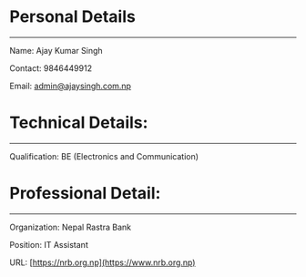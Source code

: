 # Personal Details

---

Name: Ajay Kumar Singh

Contact: 9846449912

Email: [admin@ajaysingh.com.np](mailto:admin@ajaysingh.com.np)

# Technical Details:

---

Qualification: BE (Electronics and Communication)

# Professional Detail:

---

Organization: Nepal Rastra Bank

Position: IT Assistant

URL: [https://nrb.org.np](https://www.nrb.org.np)
